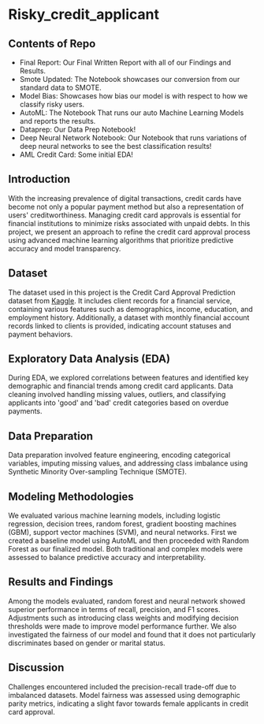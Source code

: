 # Risky_credit_applicant


## Contents of Repo 
- Final Report: Our Final Written Report with all of our Findings and Results. 
- Smote Updated: The Notebook showcases our conversion from our standard data to SMOTE. 
- Model Bias: Showcases how bias our model is with respect to how we classify risky users. 
- AutoML: The Notebook That runs our auto Machine Learning Models and reports the results.  
- Dataprep: Our Data Prep Notebook!
- Deep Neural Network Notebook: Our Notebook that runs variations of deep neural networks to see the best classification results!
- AML Credit Card: Some initial EDA!



## Introduction
With the increasing prevalence of digital transactions, credit cards have become not only a popular payment method but also a representation of users' creditworthiness. Managing credit card approvals is essential for financial institutions to minimize risks associated with unpaid debts. In this project, we present an approach to refine the credit card approval process using advanced machine learning algorithms that prioritize predictive accuracy and model transparency.

## Dataset
The dataset used in this project is the Credit Card Approval Prediction dataset from [Kaggle](https://www.kaggle.com/datasets/rikdifos/credit-card-approval-prediction). It includes client records for a financial service, containing various features such as demographics, income, education, and employment history. Additionally, a dataset with monthly financial account records linked to clients is provided, indicating account statuses and payment behaviors.

## Exploratory Data Analysis (EDA)
During EDA, we explored correlations between features and identified key demographic and financial trends among credit card applicants. Data cleaning involved handling missing values, outliers, and classifying applicants into 'good' and 'bad' credit categories based on overdue payments.

## Data Preparation
Data preparation involved feature engineering, encoding categorical variables, imputing missing values, and addressing class imbalance using Synthetic Minority Over-sampling Technique (SMOTE).

## Modeling Methodologies
We evaluated various machine learning models, including logistic regression, decision trees, random forest, gradient boosting machines (GBM), support vector machines (SVM), and neural networks. First we created a baseline model using AutoML and then proceeded with Random Forest as our finalized model. Both traditional and complex models were assessed to balance predictive accuracy and interpretability.

## Results and Findings
Among the models evaluated, random forest and neural network showed superior performance in terms of recall, precision, and F1 scores. Adjustments such as introducing class weights and modifying decision thresholds were made to improve model performance further. We also investigated the fairness of our model and found that it does not particularly discriminates based on gender or marital status.

## Discussion
Challenges encountered included the precision-recall trade-off due to imbalanced datasets. Model fairness was assessed using demographic parity metrics, indicating a slight favor towards female applicants in credit card approval.
